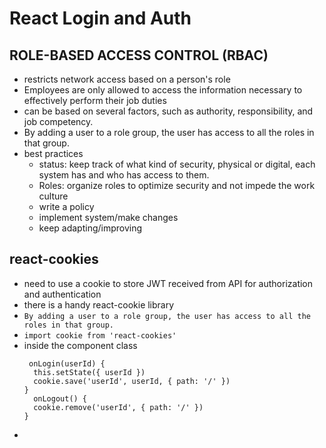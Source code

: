 # React Login and Auth

## ROLE-BASED ACCESS CONTROL (RBAC)
- restricts network access based on a person's role
- Employees are only allowed to access the information necessary to effectively perform their job duties
- can be based on several factors, such as authority, responsibility, and job competency.
- By adding a user to a role group, the user has access to all the roles in that group.
- best practices 
  - status: keep track of what kind of security, physical or digital, each system has and who has access to them.
  - Roles: organize roles to optimize security and not impede the work culture
  - write a policy
  - implement system/make changes
  - keep adapting/improving

## react-cookies
- need to use a cookie to store JWT received from API for authorization and authentication
- there is a handy react-cookie library
- `By adding a user to a role group, the user has access to all the roles in that group.`
- `import cookie from 'react-cookies'`
- inside the component class
  ```
   onLogin(userId) {
    this.setState({ userId })
    cookie.save('userId', userId, { path: '/' })
  }
    onLogout() {
    cookie.remove('userId', { path: '/' })
  }
  ```
- 
